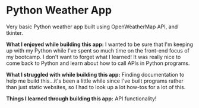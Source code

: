 # Python Weather App
Very basic Python weather app built using OpenWeatherMap API, and tkinter.

**What I enjoyed while building this app:** I wanted to be sure that I'm keeping up with my Python while I've spent so much time on the front-end focus of my bootcamp. I don't want to forget what I learned! It was really nice to come back to Python and learn about how to call APIs in Python programs. 

**What I struggled with while building this app:** Finding documentation to help me build this...it's been a little while since I've built programs rather than just static websites, so I had to look up a lot how-tos for a lot of this. 

**Things I learned through building this app:** API functionality!
